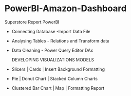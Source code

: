 # PowerBI-Amazon-Dashboard
Superstore Report PowerBI

- Connecting Database -Import Data File
- Analysing Tables - Relations and Transform data
- Data Cleaning - Power Query Editor DAx

    DEVELOPING VISUALIZATIONS MODELS
- Slicers | Cards | Insert Background Formatting
- Pie | Donut Chart | Stacked Column Charts
- Clustered Bar Chart | Map | Formatting Report
  
